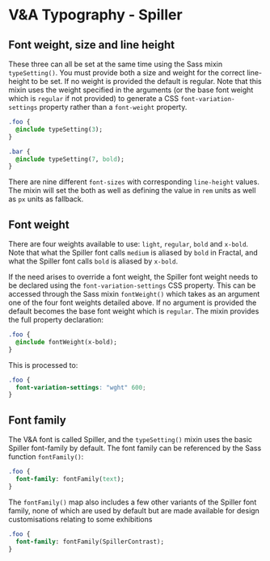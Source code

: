 # V&A Typography - Spiller

## Font weight, size and line height

These three can all be set at the same time using the Sass mixin `typeSetting()`. You must provide both a size and weight for the correct line-height to be set. If no weight is provided the default is regular. Note that this mixin uses the weight specified in the arguments (or the base font weight which is `regular` if not provided) to generate a CSS `font-variation-settings` property rather than a `font-weight` property.

```sass
.foo {
  @include typeSetting(3);
}

.bar {
  @include typeSetting(7, bold);
}
```

There are nine different `font-sizes` with corresponding `line-height` values. The mixin will set the both as well as defining the value in `rem` units as well as `px` units as fallback.


## Font weight

There are four weights available to use: `light`, `regular`, `bold` and `x-bold`. Note that what the Spiller font calls `medium` is aliased by `bold` in Fractal, and what the Spiller font calls `bold` is aliased by `x-bold`.

If the need arises to override a font weight, the Spiller font weight needs to be declared using the `font-variation-settings` CSS property. This can be accessed through the Sass mixin `fontWeight()` which takes as an argument one of the four font weights detailed above. If no argument is provided the default becomes the base font weight which is `regular`. The mixin provides the full property declaration:

```sass
.foo {
  @include fontWeight(x-bold);
}
```
This is processed to:

```css
.foo {
  font-variation-settings: "wght" 600;
}
```


## Font family

The V&A font is called Spiller, and the `typeSetting()` mixin uses the basic Spiller font-family by default. The font family can be referenced by the Sass function `fontFamily()`:

```sass
.foo {
  font-family: fontFamily(text);
}
```

The `fontFamily()` map also includes a few other variants of the Spiller font family, none of which are used by default but are made available for design customisations relating to some exhibitions

```sass
.foo {
  font-family: fontFamily(SpillerContrast);
}
```


